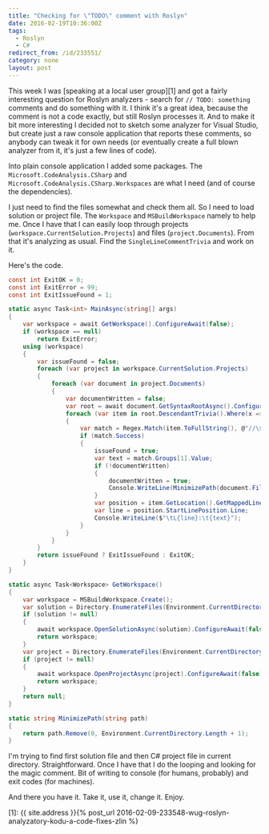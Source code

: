 ```yaml
---
title: "Checking for \"TODO\" comment with Roslyn"
date: 2016-02-19T10:36:00Z
tags:
  - Roslyn
  - C#
redirect_from: /id/233551/
category: none
layout: post
---
```

This week I was [speaking at a local user group][1] and got a fairly interesting question for Roslyn analyzers - search for `// TODO: something` comments and do something with it. I think it's a great idea, because the comment is not a code exactly, but still Roslyn processes it. And to make it bit more interesting I decided not to sketch some analyzer for Visual Studio, but create just a raw console application that reports these comments, so anybody can tweak it for own needs (or eventually create a full blown analyzer from it, it's just a few lines of code).

<!-- excerpt -->

Into plain console application I added some packages. The `Microsoft.CodeAnalysis.CSharp` and `Microsoft.CodeAnalysis.CSharp.Workspaces` are what I need (and of course the dependencies).

I just need to find the files somewhat and check them all. So I need to load solution or project file. The `Workspace` and `MSBuildWorkspace` namely to help me. Once I have that I can easily loop through projects (`workspace.CurrentSolution.Projects`) and files (`project.Documents`). From that it's analyzing as usual. Find the `SingleLineCommentTrivia` and work on it.

Here's the code.

```csharp
const int ExitOK = 0;
const int ExitError = 99;
const int ExitIssueFound = 1;

static async Task<int> MainAsync(string[] args)
{
	var workspace = await GetWorkspace().ConfigureAwait(false);
	if (workspace == null)
		return ExitError;
	using (workspace)
	{
		var issueFound = false;
		foreach (var project in workspace.CurrentSolution.Projects)
		{
			foreach (var document in project.Documents)
			{
				var documentWritten = false;
				var root = await document.GetSyntaxRootAsync().ConfigureAwait(false);
				foreach (var item in root.DescendantTrivia().Where(x => x.IsKind(SyntaxKind.SingleLineCommentTrivia)))
				{
					var match = Regex.Match(item.ToFullString(), @"//\s?TODO:\s*(.*)");
					if (match.Success)
					{
						issueFound = true;
						var text = match.Groups[1].Value;
						if (!documentWritten)
						{
							documentWritten = true;
							Console.WriteLine(MinimizePath(document.FilePath));
						}
						var position = item.GetLocation().GetMappedLineSpan();
						var line = position.StartLinePosition.Line;
						Console.WriteLine($"\tL{line}:\t{text}");
					}
				}
			}
		}
		return issueFound ? ExitIssueFound : ExitOK;
	}
}

static async Task<Workspace> GetWorkspace()
{
	var workspace = MSBuildWorkspace.Create();
	var solution = Directory.EnumerateFiles(Environment.CurrentDirectory, "*.sln", SearchOption.TopDirectoryOnly).FirstOrDefault();
	if (solution != null)
	{
		await workspace.OpenSolutionAsync(solution).ConfigureAwait(false);
		return workspace;
	}
	var project = Directory.EnumerateFiles(Environment.CurrentDirectory, "*.csproj", SearchOption.TopDirectoryOnly).FirstOrDefault();
	if (project != null)
	{
		await workspace.OpenProjectAsync(project).ConfigureAwait(false);
		return workspace;
	}
	return null;
}

static string MinimizePath(string path)
{
	return path.Remove(0, Environment.CurrentDirectory.Length + 1);
}
```

I'm trying to find first solution file and then C# project file in current directory. Straightforward. Once I have that I do the looping and looking for the magic comment. Bit of writing to console (for humans, probably) and exit codes (for machines).

And there you have it. Take it, use it, change it. Enjoy.

[1]: {{ site.address }}{% post_url 2016-02-09-233548-wug-roslyn-analyzatory-kodu-a-code-fixes-zlin %}

